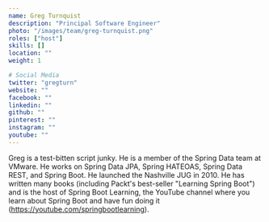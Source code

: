 ```yaml
---
name: Greg Turnquist
description: "Principal Software Engineer"
photo: "/images/team/greg-turnquist.png"
roles: ["host"]
skills: []
location: ""
weight: 1

# Social Media
twitter: "gregturn"
website: ""
facebook: ""
linkedin: ""
github: ""
pinterest: ""
instagram: ""
youtube: ""
---
```


Greg is a test-bitten script junky. He is a member of the Spring Data team at VMware. He works on Spring Data JPA, Spring HATEOAS, Spring Data REST, and Spring Boot. He launched the Nashville JUG in 2010. He has written many books (including Packt's best-seller "Learning Spring Boot") and is the host of Spring Boot Learning, the YouTube channel where you learn about Spring Boot and have fun doing it (https://youtube.com/springbootlearning).